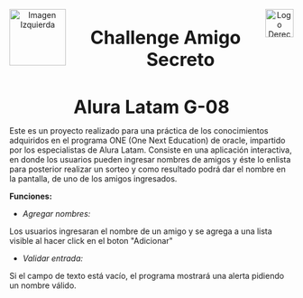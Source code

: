 <p align="center">
  <img src="https://cdn2.gnarususercontent.com.br/1/1221562/b6256fa6-5fde-4cdd-a4a3-d33ebc90bb6c.png" alt="Imagen Izquierda" width="100" align="left">
  <span style="font-size: 24px; font-weight: bold;">  </span>
  <img src="https://app.aluracursos.com/assets/images/logos/logo-aluraespanhol.svg" alt="Logo Derecho" align="right" width="50">
</p>

<h1 align="center" style="margin-bottom: 5px; font-size: 32px; font-weight: bold;">
  Challenge Amigo Secreto 
</h1>
<h2 align="center" style="margin-bottom: 5px; font-size: 32px; font-weight: bold;">
  Alura Latam G-08
</h2>

<p> 
Este es un proyecto realizado para una práctica de los conocimientos adquiridos en el programa ONE (One Next Education) de oracle, impartido por los especialistas de Alura Latam.
Consiste en una aplicación interactiva, en donde los usuarios pueden ingresar nombres de amigos y éste lo enlista para posterior realizar un sorteo y como resultado podrá dar el 
nombre en la pantalla, de uno de los amigos ingresados.
</p>

<p>
  <b> Funciones:</b>
 </p>

<ul>
<li> <em> Agregar nombres: </em> </li>
</ul>

<p> 
    Los usuarios ingresaran el nombre de un amigo y se agrega a una lista visible al hacer click en el boton "Adicionar"
</p>

<ul>
<li> <em> Validar entrada: </em> </li>
</ul>

<p> 
  Si el campo de texto está vacío, el programa mostrará una alerta pidiendo un nombre válido.
    
</p>
 


 

 


